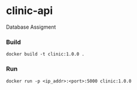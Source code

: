 # clinic-api
Database Assigment

### Build
```
docker build -t clinic:1.0.0 .
```

### Run
```
docker run -p <ip_addr>:<port>:5000 clinic:1.0.0
```
